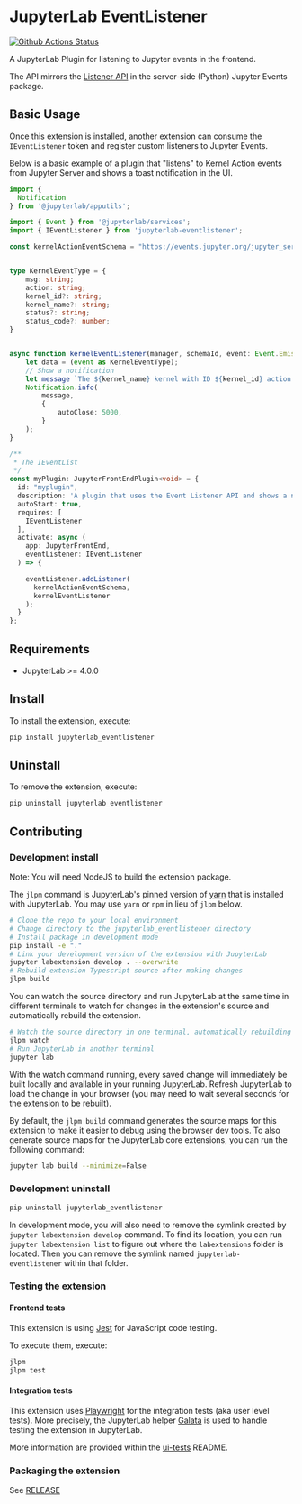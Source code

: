 # JupyterLab EventListener

[![Github Actions Status](https://github.com/Zsailer/jupyterlab-eventlistener/workflows/Build/badge.svg)](https://github.com/Zsailer/jupyterlab-eventlistener/actions/workflows/build.yml)

A JupyterLab Plugin for listening to Jupyter events in the frontend.

The API mirrors the [Listener API](https://jupyter-events.readthedocs.io/en/latest/user_guide/listeners.html) in the server-side (Python) Jupyter Events package.

## Basic Usage

Once this extension is installed, another extension can consume the `IEventListener` token and register custom listeners to Jupyter Events.

Below is a basic example of a plugin that "listens" to Kernel Action events from Jupyter Server and shows a toast notification in the UI.

```typescript
import {
  Notification
} from '@jupyterlab/apputils';

import { Event } from '@jupyterlab/services';
import { IEventListener } from 'jupyterlab-eventlistener';

const kernelActionEventSchema = "https://events.jupyter.org/jupyter_server/kernel_actions/v1";


type KernelEventType = {
    msg: string;
    action: string;
    kernel_id?: string;
    kernel_name?: string;
    status?: string;
    status_code?: number;
}


async function kernelEventListener(manager, schemaId, event: Event.Emission) => {
    let data = (event as KernelEventType);
    // Show a notification
    let message `The ${kernel_name} kernel with ID ${kernel_id} action ${action} has status ${status}.`
    Notification.info(
        message,
        {
            autoClose: 5000,
        }
    );
}

/**
 * The IEventList
 */
const myPlugin: JupyterFrontEndPlugin<void> = {
  id: "myplugin",
  description: 'A plugin that uses the Event Listener API and shows a notification.',
  autoStart: true,
  requires: [
    IEventListener
  ],
  activate: async (
    app: JupyterFrontEnd,
    eventListener: IEventListener
  ) => {

    eventListener.addListener(
      kernelActionEventSchema,
      kernelEventListener
    );
  }
};
```

## Requirements

- JupyterLab >= 4.0.0

## Install

To install the extension, execute:

```bash
pip install jupyterlab_eventlistener
```

## Uninstall

To remove the extension, execute:

```bash
pip uninstall jupyterlab_eventlistener
```

## Contributing

### Development install

Note: You will need NodeJS to build the extension package.

The `jlpm` command is JupyterLab's pinned version of
[yarn](https://yarnpkg.com/) that is installed with JupyterLab. You may use
`yarn` or `npm` in lieu of `jlpm` below.

```bash
# Clone the repo to your local environment
# Change directory to the jupyterlab_eventlistener directory
# Install package in development mode
pip install -e "."
# Link your development version of the extension with JupyterLab
jupyter labextension develop . --overwrite
# Rebuild extension Typescript source after making changes
jlpm build
```

You can watch the source directory and run JupyterLab at the same time in different terminals to watch for changes in the extension's source and automatically rebuild the extension.

```bash
# Watch the source directory in one terminal, automatically rebuilding when needed
jlpm watch
# Run JupyterLab in another terminal
jupyter lab
```

With the watch command running, every saved change will immediately be built locally and available in your running JupyterLab. Refresh JupyterLab to load the change in your browser (you may need to wait several seconds for the extension to be rebuilt).

By default, the `jlpm build` command generates the source maps for this extension to make it easier to debug using the browser dev tools. To also generate source maps for the JupyterLab core extensions, you can run the following command:

```bash
jupyter lab build --minimize=False
```

### Development uninstall

```bash
pip uninstall jupyterlab_eventlistener
```

In development mode, you will also need to remove the symlink created by `jupyter labextension develop`
command. To find its location, you can run `jupyter labextension list` to figure out where the `labextensions`
folder is located. Then you can remove the symlink named `jupyterlab-eventlistener` within that folder.

### Testing the extension

#### Frontend tests

This extension is using [Jest](https://jestjs.io/) for JavaScript code testing.

To execute them, execute:

```sh
jlpm
jlpm test
```

#### Integration tests

This extension uses [Playwright](https://playwright.dev/docs/intro) for the integration tests (aka user level tests).
More precisely, the JupyterLab helper [Galata](https://github.com/jupyterlab/jupyterlab/tree/master/galata) is used to handle testing the extension in JupyterLab.

More information are provided within the [ui-tests](./ui-tests/README.md) README.

### Packaging the extension

See [RELEASE](RELEASE.md)
